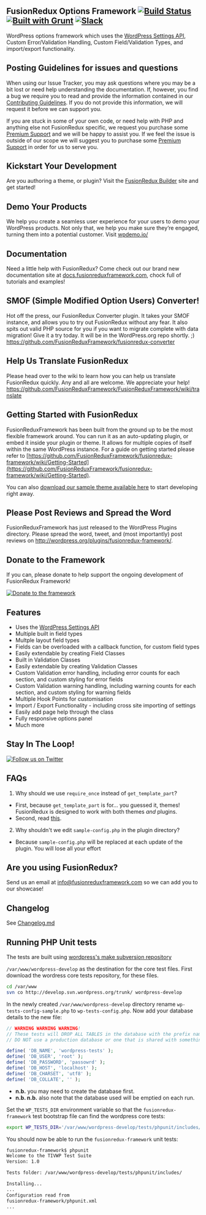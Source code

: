 ## FusionRedux Options Framework [![Build Status](https://travis-ci.org/fusionreduxframework/fusionredux-framework.png?branch=master)](https://travis-ci.org/fusionreduxframework/fusionredux-framework) [![Built with Grunt](https://cdn.gruntjs.com/builtwith.png)](http://gruntjs.com/) [![Slack](http://slack.fusionredux.io/badge.svg)](http://slack.fusionredux.io)

WordPress options framework which uses the [WordPress Settings API](http://codex.wordpress.org/Settings_API "WordPress Settings API"), Custom Error/Validation Handling, Custom Field/Validation Types, and import/export functionality.

## Posting Guidelines for issues and questions ##
When using our Issue Tracker, you may ask questions where you may be a bit lost or need help understanding the documentation. If, however, you find a bug we require you to read and provide the information contained in our [Contributing Guidelines](https://github.com/FusionReduxFramework/fusionredux-framework/blob/master/CONTRIBUTING.md). If you do not provide this information, we will request it before we can support you.

If you are stuck in some of your own code, or need help with PHP and anything else not FusionRedux specific, we request you purchase some [Premium Support](http://fusionreduxframework.com/extension/premium-support/) and we will be happy to assist you. If we feel the issue is outside of our scope we will suggest you to purchase some [Premium Support](http://fusionreduxframework.com/extension/premium-support/) in order for us to serve you.

## Kickstart Your Development ##

Are you authoring a theme, or plugin?  Visit the  [FusionRedux Builder](http://build.fusionreduxframework.com) site and get started!

## Demo Your Products ##
We help you create a seamless user experience for your users to demo your WordPress products.  Not only that, we help you make sure they’re engaged, turning them into a potential customer.  Visit [wpdemo.io/](http://wpdemo.io/)

## Documentation ##

Need a little help with FusionRedux?  Come check out our brand new documentation site at  [docs.fusionreduxframework.com](http://docs.fusionreduxframework.com), chock full of tutorials and examples!


## SMOF (Simple Modified Option Users) Converter! ##

Hot off the press, our FusionRedux Converter plugin. It takes your SMOF instance, and allows you to try out FusionRedux without any fear. It also spits out valid PHP source for you if you want to migrate complete with data migration! Give it a try today. It will be in the WordPress.org repo shortly.  ;)
https://github.com/FusionReduxFramework/fusionredux-converter

## Help Us Translate FusionRedux ##

Please head over to the wiki to learn how you can help us translate FusionRedux quickly. Any and all are welcome. We appreciate your help!
https://github.com/FusionReduxFramework/FusionReduxFramework/wiki/translate

## Getting Started with FusionRedux ##

FusionReduxFramework has been built from the ground up to be the most flexible framework around. You can run it as an auto-updating plugin, or embed it inside your plugin or theme. It allows for multiple copies of itself within the same WordPress instance. For a guide on getting started please refer to [https://github.com/FusionReduxFramework/fusionredux-framework/wiki/Getting-Started](https://github.com/FusionReduxFramework/fusionredux-framework/wiki/Getting-Started).

You can also [download our sample theme available here](https://github.com/FusionReduxFramework/FusionReduxSampleTheme) to start developing right away.

## Please Post Reviews and Spread the Word ##

FusionReduxFramework has just released to the WordPress Plugins directory. Please spread the word, tweet, and (most importantly) post reviews on http://wordpress.org/plugins/fusionredux-framework/.


## Donate to the Framework ##

If you can, please donate to help support the ongoing development of FusionRedux Framework!

[![Donate to the framework](https://www.paypalobjects.com/en_US/i/btn/btn_donateCC_LG.gif "Donate to the framework")](https://www.paypal.com/cgi-bin/webscr?cmd=_s-xclick&hosted_button_id=MMFMHWUPKHKPW)

## Features ##

* Uses the [WordPress Settings API](http://codex.wordpress.org/Settings_API "WordPress Settings API")
* Multiple built in field types
* Multple layout field types
* Fields can be overloaded with a callback function, for custom field types
* Easily extendable by creating Field Classes
* Built in Validation Classes
* Easily extendable by creating Validation Classes
* Custom Validation error handling, including error counts for each section, and custom styling for error fields
* Custom Validation warning handling, including warning counts for each section, and custom styling for warning fields
* Multiple Hook Points for customisation
* Import / Export Functionality - including cross site importing of settings
* Easily add page help through the class
* Fully responsive options panel
* Much more

## Stay In The Loop! ##

[![Follow us on Twitter](http://iod.unh.edu/Images/Twitter_follow_us.png "Follow us on Twitter")](https://www.twitter.com/FusionReduxFramework)

## FAQs ##

1. Why should we use ```require_once``` instead of ```get_template_part```?
 * First, because ```get_template_part``` is for... you guessed it, themes! FusionRedux is designed to work with both themes *and* plugins.
 * Second, read [this](http://kovshenin.com/2013/get_template_part/).
2. Why shouldn't we edit ```sample-config.php``` in the plugin directory?
 * Because ```sample-config.php``` will be replaced at each update of the plugin. You will lose all your effort

## Are you using FusionRedux? ##

Send us an email at info@fusionreduxframework.com so we can add you to our showcase!

## Changelog ##

See [Changelog.md](https://github.com/FusionReduxFramework/fusionredux-framework/blob/master/CHANGELOG.md)

## Running PHP Unit tests ##

The tests are built using [wordpress's make subversion repository](https://make.wordpress.org/core/handbook/automated-testing/)

`/var/www/wordpress-develop` as the destination for the core test files.
First download the wordress core tests repository, for these files.

```bash
cd /var/www
svn co http://develop.svn.wordpress.org/trunk/ wordpress-develop
```

In the newly created `/var/www/wordpress-develop` directory rename
`wp-tests-config-sample.php` to `wp-tests-config.php`. Now add your database
details to the new file:
```php
// WARNING WARNING WARNING!
// These tests will DROP ALL TABLES in the database with the prefix named below.
// DO NOT use a production database or one that is shared with something else.

define( 'DB_NAME', 'wordpress-tests' );
define( 'DB_USER', 'root' );
define( 'DB_PASSWORD', 'passowrd' );
define( 'DB_HOST', 'localhost' );
define( 'DB_CHARSET', 'utf8' );
define( 'DB_COLLATE', '' );
```
 - <b>n.b.</b> you may need to create the database first.
 - <b>n.b. n.b.</b> also note that the database used will be emptied on each run.

Set the `WP_TESTS_DIR` environment variable so that the `fusionredux-framework` test bootstrap file can find the wordpress core tests:
```bash
export WP_TESTS_DIR='/var/www/wordpress-develop/tests/phpunit/includes/'
```

You should now be able to run the `fusionredux-framework` unit tests:
```bash
fusionredux-framework$ phpunit
Welcome to the TIVWP Test Suite
Version: 1.0

Tests folder: /var/www/wordpress-develop/tests/phpunit/includes/

Installing...
...
Configuration read from
fusionredux-framework/phpunit.xml
...
```
